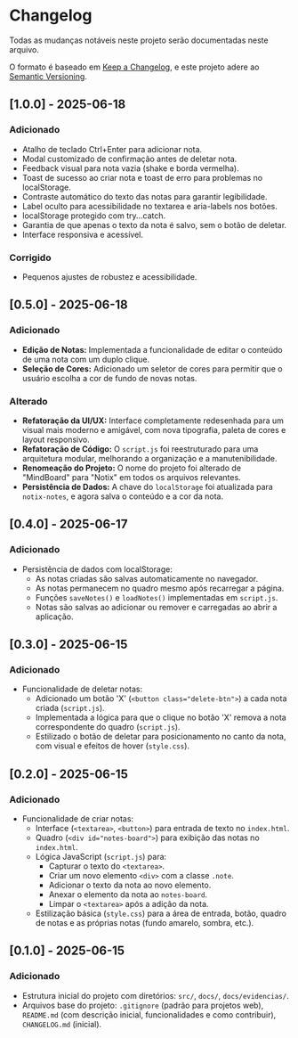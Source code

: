 # Changelog

Todas as mudanças notáveis neste projeto serão documentadas neste arquivo.

O formato é baseado em [Keep a Changelog](https://keepachangelog.com/pt-BR/1.0.0/),
e este projeto adere ao [Semantic Versioning](https://semver.org/spec/v2.0.0.html).

## [1.0.0] - 2025-06-18

### Adicionado
- Atalho de teclado Ctrl+Enter para adicionar nota.
- Modal customizado de confirmação antes de deletar nota.
- Feedback visual para nota vazia (shake e borda vermelha).
- Toast de sucesso ao criar nota e toast de erro para problemas no localStorage.
- Contraste automático do texto das notas para garantir legibilidade.
- Label oculto para acessibilidade no textarea e aria-labels nos botões.
- localStorage protegido com try...catch.
- Garantia de que apenas o texto da nota é salvo, sem o botão de deletar.
- Interface responsiva e acessível.

### Corrigido
- Pequenos ajustes de robustez e acessibilidade.

## [0.5.0] - 2025-06-18

### Adicionado
- **Edição de Notas:** Implementada a funcionalidade de editar o conteúdo de uma nota com um duplo clique.
- **Seleção de Cores:** Adicionado um seletor de cores para permitir que o usuário escolha a cor de fundo de novas notas.

### Alterado
- **Refatoração da UI/UX:** Interface completamente redesenhada para um visual mais moderno e amigável, com nova tipografia, paleta de cores e layout responsivo.
- **Refatoração de Código:** O `script.js` foi reestruturado para uma arquitetura modular, melhorando a organização e a manutenibilidade.
- **Renomeação do Projeto:** O nome do projeto foi alterado de "MindBoard" para "Notix" em todos os arquivos relevantes.
- **Persistência de Dados:** A chave do `localStorage` foi atualizada para `notix-notes`, e agora salva o conteúdo e a cor da nota.

## [0.4.0] - 2025-06-17

### Adicionado
- Persistência de dados com localStorage:
    - As notas criadas são salvas automaticamente no navegador.
    - As notas permanecem no quadro mesmo após recarregar a página.
    - Funções `saveNotes()` e `loadNotes()` implementadas em `script.js`.
    - Notas são salvas ao adicionar ou remover e carregadas ao abrir a aplicação.

## [0.3.0] - 2025-06-15

### Adicionado
- Funcionalidade de deletar notas:
    - Adicionado um botão 'X' (`<button class="delete-btn">`) a cada nota criada (`script.js`).
    - Implementada a lógica para que o clique no botão 'X' remova a nota correspondente do quadro (`script.js`).
    - Estilizado o botão de deletar para posicionamento no canto da nota, com visual e efeitos de hover (`style.css`).

## [0.2.0] - 2025-06-15

### Adicionado
- Funcionalidade de criar notas:
    - Interface (`<textarea>`, `<button>`) para entrada de texto no `index.html`.
    - Quadro (`<div id="notes-board">`) para exibição das notas no `index.html`.
    - Lógica JavaScript (`script.js`) para:
        - Capturar o texto do `<textarea>`.
        - Criar um novo elemento `<div>` com a classe `.note`.
        - Adicionar o texto da nota ao novo elemento.
        - Anexar o elemento da nota ao `notes-board`.
        - Limpar o `<textarea>` após a adição da nota.
    - Estilização básica (`style.css`) para a área de entrada, botão, quadro de notas e as próprias notas (fundo amarelo, sombra, etc.).

## [0.1.0] - 2025-06-15

### Adicionado
- Estrutura inicial do projeto com diretórios: `src/`, `docs/`, `docs/evidencias/`.
- Arquivos base do projeto: `.gitignore` (padrão para projetos web), `README.md` (com descrição inicial, funcionalidades e como contribuir), `CHANGELOG.md` (inicial).
